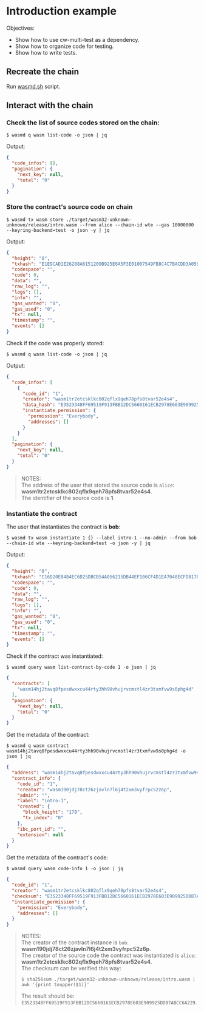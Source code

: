 # Introduction example

Objectives:

- Show how to use cw-multi-test as a dependency.
- Show how to organize code for testing.
- Show how to write tests.

## Recreate the chain

Run [wasmd.sh](../wasmd.sh) script.

## Interact with the chain

### Check the list of source codes stored on the chain:

```shell
$ wasmd q wasm list-code -o json | jq
```

Output:

```json
{
  "code_infos": [],
  "pagination": {
    "next_key": null,
    "total": "0"
  }
}
```

### Store the contract's source code on chain

```shell
$ wasmd tx wasm store ./target/wasm32-unknown-unknown/release/intro.wasm --from alice --chain-id wte --gas 10000000 --keyring-backend=test -o json -y | jq
```

Output: 

```json
{
  "height": "0",
  "txhash": "E1E9CAD1E26208A6151209B925E6A5F3E01007549FB8C4C7BACDD3A059FF5889",
  "codespace": "",
  "code": 0,
  "data": "",
  "raw_log": "",
  "logs": [],
  "info": "",
  "gas_wanted": "0",
  "gas_used": "0",
  "tx": null,
  "timestamp": "",
  "events": []
}
```

Check if the code was properly stored:

```shell
$ wasmd q wasm list-code -o json | jq
```

Output:

```json
{
  "code_infos": [
    {
      "code_id": "1",
      "creator": "wasm1tr2etcsklkc802qflx9qeh78pfs8tvar52e4s4",
      "data_hash": "E3523348FF69519F913FBB12DC5660161ECB2978E603E909925DD87ABCC6A229",
      "instantiate_permission": {
        "permission": "Everybody",
        "addresses": []
      }
    }
  ],
  "pagination": {
    "next_key": null,
    "total": "0"
  }
}
```

> NOTES:<br/>
> The address of the user that stored the source code is `alice`: **wasm1tr2etcsklkc802qflx9qeh78pfs8tvar52e4s4**.<br/>
> The identifier of the source code is **1**.  

### Instantiate the contract

The user that instantiates the contract is **bob**: 

```shell
$ wasmd tx wasm instantiate 1 {} --label intro-1 --no-admin --from bob --chain-id wte --keyring-backend=test -o json -y | jq
```

Output:

```json
{
  "height": "0",
  "txhash": "C16D20E8484EC6D25DBCB54A056215DB44EF106CF4D1EA7048ECFD817C0BECD9",
  "codespace": "",
  "code": 0,
  "data": "",
  "raw_log": "",
  "logs": [],
  "info": "",
  "gas_wanted": "0",
  "gas_used": "0",
  "tx": null,
  "timestamp": "",
  "events": []
}
```

Check if the contract was instantiated:

```shell
$ wasmd query wasm list-contract-by-code 1 -o json | jq
```

```json
{
  "contracts": [
    "wasm14hj2tavq8fpesdwxxcu44rty3hh90vhujrvcmstl4zr3txmfvw9s0phg4d"
  ],
  "pagination": {
    "next_key": null,
    "total": "0"
  }
}
```

Get the metadata of the contract:

```shell
$ wasmd q wasm contract wasm14hj2tavq8fpesdwxxcu44rty3hh90vhujrvcmstl4zr3txmfvw9s0phg4d -o json | jq
```

```json
{
  "address": "wasm14hj2tavq8fpesdwxxcu44rty3hh90vhujrvcmstl4zr3txmfvw9s0phg4d",
  "contract_info": {
    "code_id": "1",
    "creator": "wasm190jdj78ct26zjavln7l6j4t2xm3vyfrpc52z6p",
    "admin": "",
    "label": "intro-1",
    "created": {
      "block_height": "178",
      "tx_index": "0"
    },
    "ibc_port_id": "",
    "extension": null
  }
}
```

Get the metadata of the contract's code:

```shell
$ wasmd query wasm code-info 1 -o json | jq 
```

```json
{
  "code_id": "1",
  "creator": "wasm1tr2etcsklkc802qflx9qeh78pfs8tvar52e4s4",
  "checksum": "E3523348FF69519F913FBB12DC5660161ECB2978E603E909925DD87ABCC6A229",
  "instantiate_permission": {
    "permission": "Everybody",
    "addresses": []
  }
}
```

> NOTES:<br/>
> The creator of the contract instance is `bob`: **wasm190jdj78ct26zjavln7l6j4t2xm3vyfrpc52z6p**.<br/>
> The creator of the source code the contract was instantiated is `alice`: **wasm1tr2etcsklkc802qflx9qeh78pfs8tvar52e4s4**.<br>
> The checksum can be verified this way:
> ```shell
> $ sha256sum ./target/wasm32-unknown-unknown/release/intro.wasm | awk '{print toupper($1)}'
> ```
> The result should be: `E3523348FF69519F913FBB12DC5660161ECB2978E603E909925DD87ABCC6A229`. 
